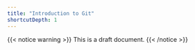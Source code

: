 ```yaml
---
title: "Introduction to Git"
shortcutDepth: 1
---
```


{{< notice warning >}}
This is a draft document.
{{< /notice >}}

